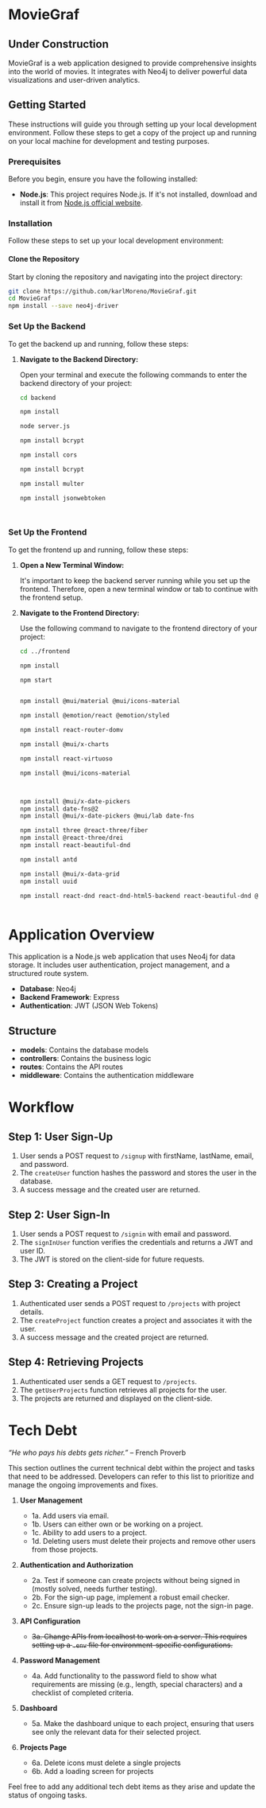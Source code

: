 # MovieGraf

## Under Construction

MovieGraf is a web application designed to provide comprehensive insights into the world of movies. It integrates with Neo4j to deliver powerful data visualizations and user-driven analytics.

## Getting Started

These instructions will guide you through setting up your local development environment. Follow these steps to get a copy of the project up and running on your local machine for development and testing purposes.

### Prerequisites

Before you begin, ensure you have the following installed:

- **Node.js**: This project requires Node.js. If it's not installed, download and install it from [Node.js official website](https://nodejs.org/).

### Installation

Follow these steps to set up your local development environment:

#### Clone the Repository

Start by cloning the repository and navigating into the project directory:

```bash
git clone https://github.com/karlMoreno/MovieGraf.git
cd MovieGraf
npm install --save neo4j-driver
```

### Set Up the Backend

To get the backend up and running, follow these steps:

1. **Navigate to the Backend Directory:**

   Open your terminal and execute the following commands to enter the backend directory of your project:

   ```bash
   cd backend

   npm install

   node server.js

   npm install bcrypt

   npm install cors

   npm install bcrypt

   npm install multer

   npm install jsonwebtoken




   ```

### Set Up the Frontend

To get the frontend up and running, follow these steps:

1. **Open a New Terminal Window:**

   It's important to keep the backend server running while you set up the frontend. Therefore, open a new terminal window or tab to continue with the frontend setup.

2. **Navigate to the Frontend Directory:**

   Use the following command to navigate to the frontend directory of your project:

   ```bash
   cd ../frontend

   npm install

   npm start


   npm install @mui/material @mui/icons-material

   npm install @emotion/react @emotion/styled

   npm install react-router-domv

   npm install @mui/x-charts

   npm install react-virtuoso

   npm install @mui/icons-material

   

   npm install @mui/x-date-pickers
   npm install date-fns@2
   npm install @mui/x-date-pickers @mui/lab date-fns

   npm install three @react-three/fiber
   npm install @react-three/drei
   npm install react-beautiful-dnd

   npm install antd

   npm install @mui/x-data-grid
   npm install uuid

   npm install react-dnd react-dnd-html5-backend react-beautiful-dnd @mui/material antd



   ```



# Application Overview

This application is a Node.js web application that uses Neo4j for data storage. It includes user authentication, project management, and a structured route system.

- **Database**: Neo4j
- **Backend Framework**: Express
- **Authentication**: JWT (JSON Web Tokens)

## Structure

- **models**: Contains the database models
- **controllers**: Contains the business logic
- **routes**: Contains the API routes
- **middleware**: Contains the authentication middleware


# Workflow

## Step 1: User Sign-Up
1. User sends a POST request to `/signup` with firstName, lastName, email, and password.
2. The `createUser` function hashes the password and stores the user in the database.
3. A success message and the created user are returned.

## Step 2: User Sign-In
1. User sends a POST request to `/signin` with email and password.
2. The `signInUser` function verifies the credentials and returns a JWT and user ID.
3. The JWT is stored on the client-side for future requests.

## Step 3: Creating a Project
1. Authenticated user sends a POST request to `/projects` with project details.
2. The `createProject` function creates a project and associates it with the user.
3. A success message and the created project are returned.

## Step 4: Retrieving Projects
1. Authenticated user sends a GET request to `/projects`.
2. The `getUserProjects` function retrieves all projects for the user.
3. The projects are returned and displayed on the client-side.


# Tech Debt

*“He who pays his debts gets richer.”* – French Proverb


This section outlines the current technical debt within the project and tasks that need to be addressed. Developers can refer to this list to prioritize and manage the ongoing improvements and fixes.

1. **User Management**
   - 1a. Add users via email.
   - 1b. Users can either own or be working on a project.
   - 1c. Ability to add users to a project.
   - 1d. Deleting users must delete their projects and remove other users from those projects.

2. **Authentication and Authorization**
   - 2a. Test if someone can create projects without being signed in (mostly solved, needs further testing).
   - 2b. For the sign-up page, implement a robust email checker.
   - 2c. Ensure sign-up leads to the projects page, not the sign-in page.

3. **API Configuration**
   - ~~3a. Change APIs from localhost to work on a server. This requires setting up a `.env` file for environment-specific configurations.~~

4. **Password Management**
   - 4a. Add functionality to the password field to show what requirements are missing (e.g., length, special characters) and a checklist of completed criteria.

5. **Dashboard**
   - 5a. Make the dashboard unique to each project, ensuring that users see only the relevant data for their selected project.

6. **Projects Page**
   - 6a. Delete icons must delete a single projects
   - 6b. Add a loading screen for projects 

Feel free to add any additional tech debt items as they arise and update the status of ongoing tasks.
